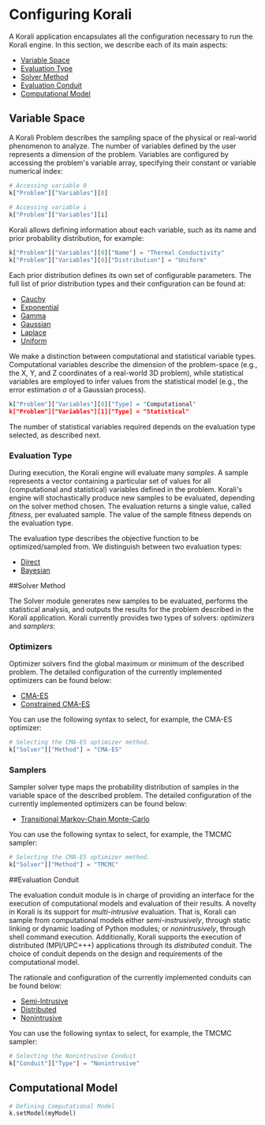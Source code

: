 # Configuring Korali

A Korali application encapsulates all the configuration necessary to run the Korali engine. In this section, we describe each of its main aspects:

+ [Variable Space](#variable-space)
+ [Evaluation Type](#evaluation-type)
+ [Solver Method](#solver-method)
+ [Evaluation Conduit](#evaluation-conduit)
+ [Computational Model](#computational-model)

## Variable Space

A Korali Problem describes the sampling space of the physical or real-world phenomenon to analyze. The number of variables defined by the user represents a dimension of the problem. Variables are configured by accessing the problem's variable array, specifying their constant or variable numerical index:

```python
# Accessing variable 0
k["Problem"]["Variables"][0] 
	
# Accessing variable i
k["Problem"]["Variables"][i]
```

Korali allows defining information about each variable, such as its name and prior probability distribution, for example:

```python
k["Problem"]["Variables"][0]["Name"] = "Thermal Conductivity"
k["Problem"]["Variables"][0]["Distribution"] = "Uniform"
```

Each prior distribution defines its own set of configurable parameters. The full list of prior distribution types and their configuration can be found at:

- [Cauchy](/usage/distributions/cauchy)
- [Exponential](/usage/distributions/exponential)
- [Gamma](/usage/distributions/gamma)
- [Gaussian](/usage/distributions/gaussian)
- [Laplace](/usage/distributions/laplace)
- [Uniform](/usage/distributions/uniform)
	

We make a distinction between computational and statistical variable types. Computational variables describe the dimension of the problem-space (e.g., the X, Y, and Z coordinates of a real-world 3D problem), while statistical variables are employed to infer values from the statistical model (e.g., the error estimation $\sigma$ of a Gaussian process).

```python
k["Problem"]["Variables"][0]["Type] = "Computational"
k["Problem"]["Variables"][1]["Type] = "Statistical"
```

The number of statistical variables required depends on the evaluation type selected, as described next.
	
### Evaluation Type

During execution, the Korali engine will evaluate many *samples*. A sample represents a vector containing a particular set of values for all (computational and statistical) variables defined in the problem. Korali's engine will stochastically produce new samples to be evaluated, depending on the solver method chosen. The evaluation returns a single value, called *fitness*, per evaluated sample. The value of the sample fitness depends on the evaluation type.

The evaluation type describes the objective function to be optimized/sampled from. We distinguish between two evaluation types: 

- [Direct](/usage/evaluation/direct)
- [Bayesian](/usage/evaluation/bayesian)

##Solver Method

The Solver module generates new samples to be evaluated, performs the statistical analysis, and outputs the results for the problem described in the Korali application. Korali currently provides two types of solvers: *optimizers* and *samplers*:

### Optimizers
 Optimizer solvers find the global maximum or minimum of the described problem. The detailed configuration of the currently implemented optimizers can be found below:

- [CMA-ES](/usage/solvers/optimizers/cmaes)
- [Constrained CMA-ES](/usage/solvers/optimizers/ccmaes)
	
You can use the following syntax to select, for example, the CMA-ES optimizer:

```python
# Selecting the CMA-ES optimizer method.
k["Solver"]["Method"] = "CMA-ES"
```

### Samplers

Sampler solver type maps the probability distribution of samples in the variable space of the described problem. The detailed configuration of the currently implemented optimizers can be found below:
 
- [Transitional Markov-Chain Monte-Carlo](/usage/solvers/samplers/tmcmc)
  
You can use the following syntax to select, for example, the TMCMC sampler:

```python
# Selecting the CMA-ES optimizer method.
k["Solver"]["Method"] = "TMCMC"
```

##Evaluation Conduit

The evaluation conduit module is in charge of providing an interface for the execution of computational models and evaluation of their results. A novelty in Korali is its support for *multi-intrusive* evaluation. That is, Korali can sample from computational models either *semi-instrusively*, through static linking or dynamic loading of Python modules; or *nonintrusively*, through shell command execution. Additionally, Korali supports the execution of distributed (MPI/UPC+++) applications through its *distributed* conduit. The choice of conduit depends on the design and requirements of the computational model. 

The rationale and configuration of the currently implemented conduits can be found below:

- [Semi-Intrusive](/usage/conduits/semi-intrusive)
- [Distributed](/usage/conduits/distributed)
- [Nonintrusive](/usage/conduits/nonintrusive)
	
  
You can use the following syntax to select, for example, the TMCMC sampler:

```python
# Selecting the Nonintrusive Conduit
k["Conduit"]["Type"] = "Nonintrusive"
```

## Computational Model

```python
# Defining Computational Model
k.setModel(myModel)
```
